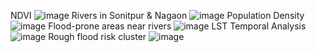 NDVI ![image](https://github.com/user-attachments/assets/8e05fe7f-bf9a-487a-8cfc-048122111f64) Rivers in Sonitpur & Nagaon ![image](https://github.com/user-attachments/assets/a9a5bc94-dd22-401a-8a9a-bba56f687492) 
Population Density ![image](https://github.com/user-attachments/assets/a25bc9a1-85b1-4b4e-8572-74a91e4aa490) Flood-prone areas near rivers ![image](https://github.com/user-attachments/assets/ebbec194-fe8f-4c06-9f52-6f2c8193ea7c)
LST Temporal Analysis ![image](https://github.com/user-attachments/assets/9a39d49a-25db-485e-940f-6715ec8695c6) Rough flood risk cluster ![image](https://github.com/user-attachments/assets/364f3bcb-eb5e-4c95-bc5d-8489861a64fd)

